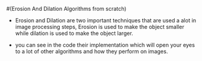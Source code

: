#(Erosion And Dilation Algorithms from scratch)

- Erosion and Dilation are two important techniques that are used a alot in image processing steps, Erosion is used to make the object smaller while dilation is used to make the object larger.

- you can see in the code their implementation which will open your eyes to a lot of other algorithms and how they perform on images. 
